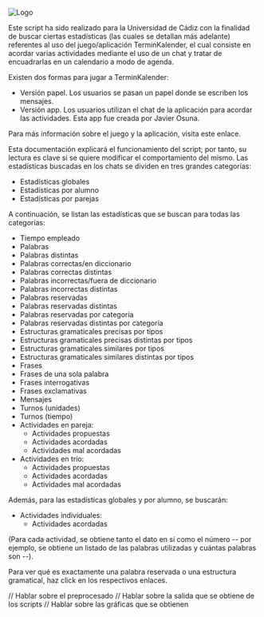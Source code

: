 ![Logo](http://i.imgur.com/azI7ASc.png)

Este script ha sido realizado para la Universidad de Cádiz con la finalidad de buscar ciertas estadísticas (las cuales se detallan más adelante)
referentes al uso del juego/aplicación TerminKalender, el cual consiste en acordar varias actividades mediante el uso
de un chat y tratar de encuadrarlas en un calendario a modo de agenda.

 Existen dos formas para jugar a TerminKalender:
 - Versión papel. Los usuarios se pasan un papel donde se escriben los mensajes.
 - Versión app. Los usuarios utilizan el chat de la aplicación para acordar las actividades. Esta app fue creada por Javier Osuna.

 Para más información sobre el juego y la aplicación, visita este enlace.

 Esta documentación explicará el funcionamiento del script; por tanto, su lectura es clave si se quiere modificar el comportamiento del mismo.
 Las estadísticas buscadas en los chats se dividen en tres grandes categorías:

- Estadísticas globales
- Estadísticas por alumno
- Estadísticas por parejas

A continuación, se listan las estadísticas que se buscan para todas las categorías:

- Tiempo empleado
- Palabras
- Palabras distintas
- Palabras correctas/en diccionario
- Palabras correctas distintas
- Palabras incorrectas/fuera de diccionario
- Palabras incorrectas distintas
- Palabras reservadas
- Palabras reservadas distintas
- Palabras reservadas por categoría
- Palabras reservadas distintas por categoría
- Estructuras gramaticales precisas por tipos
- Estructuras gramaticales precisas distintas por tipos
- Estructuras gramaticales similares por tipos
- Estructuras gramaticales similares distintas por tipos
- Frases
- Frases de una sola palabra
- Frases interrogativas
- Frases exclamativas
- Mensajes
- Turnos (unidades)
- Turnos (tiempo)
- Actividades en pareja:
    - Actividades propuestas
    - Actividades acordadas
    - Actividades mal acordadas
- Actividades en trío:
    - Actividades propuestas
    - Actividades acordadas
    - Actividades mal acordadas

Además, para las estadísticas globales y por alumno, se buscarán:
- Actividades individuales:
    - Actividades acordadas

(Para cada actividad, se obtiene tanto el dato en sí como el número -- por ejemplo, se obtiene un listado de las palabras utilizadas y cuántas palabras son --).

Para ver qué es exactamente una palabra reservada o una estructura gramatical, haz click en los respectivos enlaces.

// Hablar sobre el preprocesado
// Hablar sobre la salida que se obtiene de los scripts
// Hablar sobre las gráficas que se obtienen
